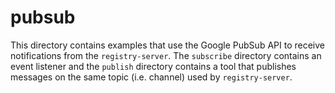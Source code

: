 # pubsub

This directory contains examples that use the Google PubSub API to receive
notifications from the `registry-server`. The `subscribe` directory contains an
event listener and the `publish` directory contains a tool that publishes
messages on the same topic (i.e. channel) used by `registry-server`.
